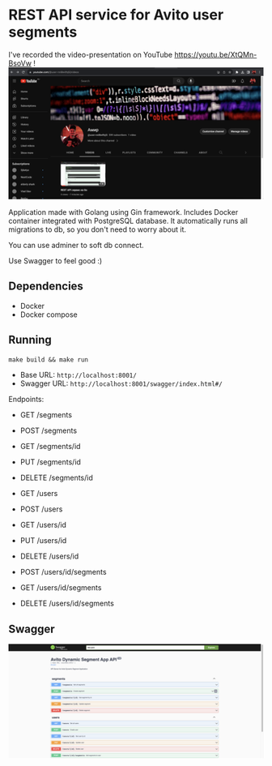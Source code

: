 # REST API service for Avito user segments
I've recorded the video-presentation on YouTube https://youtu.be/XtQMn-BsoVw !
![youtube_profile_screenshot](youtube_profile_screenshot.png)

Application made with Golang using Gin framework. Includes Docker container integrated with PostgreSQL database.
It automatically runs all migrations to db, so you don't need to worry about it.

You can use adminer to soft db connect.

Use Swagger to feel good :)

## Dependencies

- Docker
- Docker compose

## Running

`make build && make run`

- Base URL: `http://localhost:8001/`
- Swagger URL: `http://localhost:8001/swagger/index.html#/`

Endpoints:
- GET /segments
- POST /segments
- GET /segments/id
- PUT /segments/id
- DELETE /segments/id


- GET /users
- POST /users
- GET /users/id
- PUT /users/id
- DELETE /users/id
- POST /users/id/segments
- GET /users/id/segments
- DELETE /users/id/segments

## Swagger

![swagger_screenshot](swagger_screenshot.png)